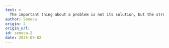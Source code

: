 ```yaml
---
text: >
  The important thing about a problem is not its solution, but the strength we gain in finding the solution.
author: Seneca
origin: 2
origin_url:
id: seneca-2
date: 2025-09-02 
---
```

